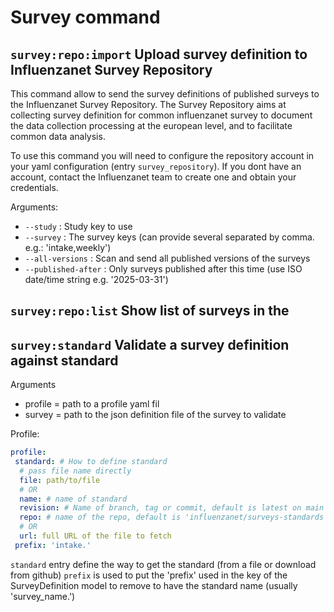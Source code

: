 
# Survey command

## `survey:repo:import` Upload survey definition to Influenzanet Survey Repository

This command allow to send the survey definitions of published surveys to the Influenzanet Survey Repository.
The Survey Repository aims at collecting survey definition for common influenzanet survey to document the data collection processing at the european level, and to facilitate common data analysis.

To use this command you will need to configure the repository account in your yaml configuration (entry `survey_repository`). If you dont have an account, contact the Influenzanet team to create one and obtain your credentials.

Arguments:

- `--study` : Study key to use
- `--survey` : The survey keys (can provide several separated by comma. e.g.: 'intake,weekly')
- `--all-versions` : Scan and send all published versions of the surveys
- `--published-after` : Only surveys published after this time (use ISO date/time string e.g. '2025-03-31')

## `survey:repo:list` Show list of surveys in the 

## `survey:standard` Validate a survey definition against standard

Arguments

- profile = path to a profile yaml fil
- survey = path to the json definition file of the survey to validate

Profile:

```yaml
profile:
 standard: # How to define standard 
  # pass file name directly
  file: path/to/file
  # OR
  name: # name of standard
  revision: # Name of branch, tag or commit, default is latest on main 
  repo: # name of the repo, default is 'influenzanet/surveys-standards'
  # OR
  url: full URL of the file to fetch
 prefix: 'intake.'

```

`standard` entry define the way to get the standard (from a file or download from github)
`prefix` is used to put the 'prefix' used in the key of the SurveyDefinition model to remove to have the standard name (usually 'survey_name.')
